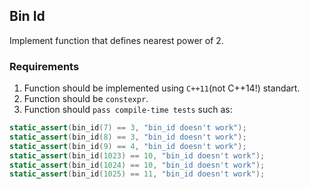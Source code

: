 ## Bin Id
Implement function that defines nearest power of 2.

### **Requirements**
1. Function should be implemented using `C++11`(not C++14!) standart.
2. Function should be `constexpr`.
3. Function should `pass compile-time tests` such as:

```cpp
static_assert(bin_id(7) == 3, "bin_id doesn't work");
static_assert(bin_id(8) == 3, "bin_id doesn't work");
static_assert(bin_id(9) == 4, "bin_id doesn't work");
static_assert(bin_id(1023) == 10, "bin_id doesn't work");
static_assert(bin_id(1024) == 10, "bin_id doesn't work");
static_assert(bin_id(1025) == 11, "bin_id doesn't work");
```

